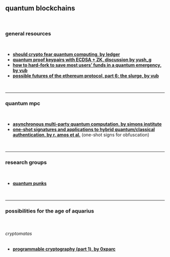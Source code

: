 ## quantum blockchains

<br>


### general resources

<br>

* **[should crypto fear quantum computing, by ledger](https://www.ledger.com/blog/should-crypto-fear-quantum-computing)**
* **[quantum proof keypairs with ECDSA + ZK, discussion by yush_g](https://ethresear.ch/t/quantum-proof-keypairs-with-ecdsa-zk/14901)**
* **[how to hard-fork to save most users’ funds in a quantum emergency, by vub](https://ethresear.ch/t/how-to-hard-fork-to-save-most-users-funds-in-a-quantum-emergency/18901)**
* **[possible futures of the ethereum protocol, part 6: the slurge, by vub](https://vitalik.eth.limo/general/2024/10/29/futures6.html)**


<br>

---

### quantum mpc

<br>

* **[asynchronous multi-party quantum computation, by simons institute](https://www.youtube.com/watch?v=XK-SO55DTaQ)**
* **[one-shot signatures and applications to hybrid quantum/classical authentication, by r. amos et al.](https://eprint.iacr.org/2020/107.pdf)** (one-shot signs for obfuscation)

<br>

----

### research groups

<br>

* **[quantum punks](https://quantumpunks.org/)**

<br>

----

### possibilities for the age of aquarius

<br>

###### cryptomatas

* **[programmable cryptography (part 1), by 0xparc](https://0xparc.org/blog/programmable-cryptography-1)**
